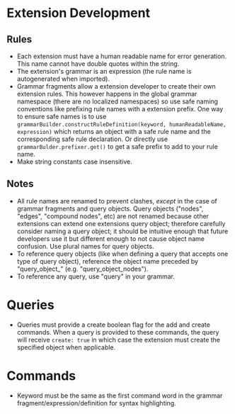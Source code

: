 # Extension Development

## Rules

- Each extension must have a human readable name for error generation. This name cannot have double quotes within the string.
- The extension's grammar is an expression (the rule name is autogenerated when imported).
- Grammar fragments allow a extension developer to create their own extension rules. This however happens in the global grammar namespace (there are no localized namespaces) so use safe naming conventions like prefixing rule names with a extension prefix. One way to ensure safe names is to use `grammarBuilder.constructRuleDefinition(keyword, humanReadableName, expression)` which returns an object with a safe rule name and the corresponding safe rule declaration. Or directly use `grammarBulder.prefixer.get()` to get a safe prefix to add to your rule name.
- Make string constants case insensitive.

## Notes

- All rule names are renamed to prevent clashes, *except* in the case of grammar fragments and query objects. Query objects ("nodes", "edges", "compound nodes", etc) are not renamed because other extensions can extend one extensions query object; therefore carefully consider naming a query object; it should be intuitive enough that future developers use it but different enough to not cause object name confusion. Use plural names for query objects.
- To reference query objects (like when defining a query that accepts one type of query object), reference the object name preceded by "query_object_" (e.g. "query_object_nodes").
- To reference any query, use "query" in your grammar.


# Queries

- Queries must provide a create boolean flag for the add and create commands. When a query is provided to these commands, the query will receive `create: true` in which case the extension must create the specified object when applicable.

# Commands

- Keyword must be the same as the first command word in the grammar fragment/expression/definition for syntax highlighting.